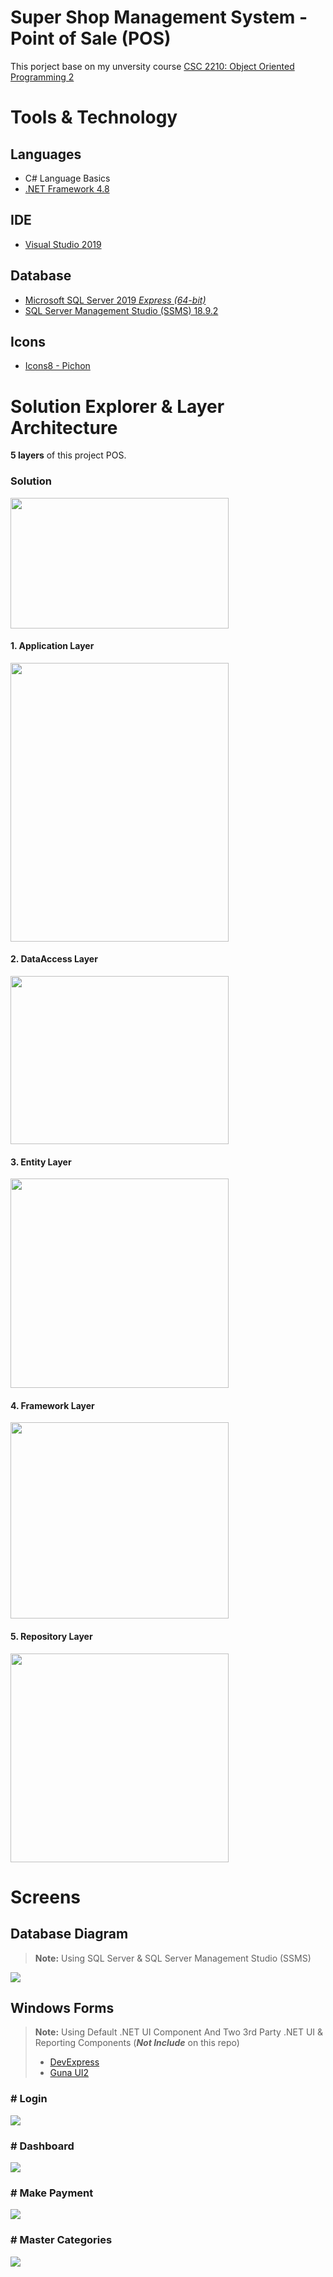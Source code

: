 # Super Shop Management System - Point of Sale (POS)

This porject base on my unversity course [CSC 2210: Object Oriented Programming 2](https://www.aiub.edu/faculties/fst/ug-course-catalog)  

# Tools & Technology

## Languages

 - C# Language Basics
 - [.NET Framework 4.8](https://dotnet.microsoft.com/download/dotnet-framework/net48)

## IDE

- [Visual Studio 2019](https://visualstudio.microsoft.com/downloads/)

## Database

 - [Microsoft SQL Server 2019 *Express (64-bit)*](https://www.microsoft.com/en-us/sql-server/sql-server-downloads)
 - [SQL Server Management Studio (SSMS) 18.9.2](https://docs.microsoft.com/en-us/sql/ssms/download-sql-server-management-studio-ssms?view=sql-server-ver15) 

## Icons 
- [Icons8 - Pichon](https://icons8.com/app/windows)

# Solution Explorer & Layer Architecture

**5 layers** of this project POS. 

### **Solution**

<img src="markdownAssets/layers/solutions.png"  width="349" height="209"> 

<br>

#### **1. Application Layer**

<img src="markdownAssets/layers/AppllicationLayer.png"  width="349" height="446"> 

<br>

#### **2. DataAccess Layer**
<img src="markdownAssets/layers/DataAccessLayer.png"  width="349" height="269">

<br>

#### **3. Entity Layer**

<img src="markdownAssets/layers/EntitiyLayer.png"  width="349" height="335">

<br>

#### **4. Framework Layer**

<img src="markdownAssets/layers/FrameworkLayer.png"  width="349" height="314">

<br>

####  **5. Repository Layer**

<img src="markdownAssets/layers/RepositoryLayer.png"  width="349" height="334">

<br>

# Screens

## Database Diagram 
> **Note:** Using SQL Server & SQL Server Management Studio (SSMS)

<img src="markdownAssets/Diagram/DiagramDB.png"  width="auto" height="auto">

<br>

## Windows Forms
> **Note:** Using Default .NET UI Component And Two 3rd Party .NET UI & Reporting Components (_**Not Include**_ on this repo) <br>
 >  - [DevExpress](https://www.devexpress.com/)
 >  -  [Guna UI2](https://gunaui.com/)

### **# Login**
<img src="markdownAssets/Screens/Login2.png"  width="auto" height="auto">

<br>

### **# Dashboard**

<img src="markdownAssets/Screens/Snapshot_1.png"  width="auto" height="auto">

<br>

### **# Make Payment**

<img src="markdownAssets/Screens/Snapshot_6.png"  width="auto" height="auto">

<br>

### **# Master Categories**

<img src="markdownAssets/Screens/Snapshot_9.png"  width="auto" height="auto">

<br>
